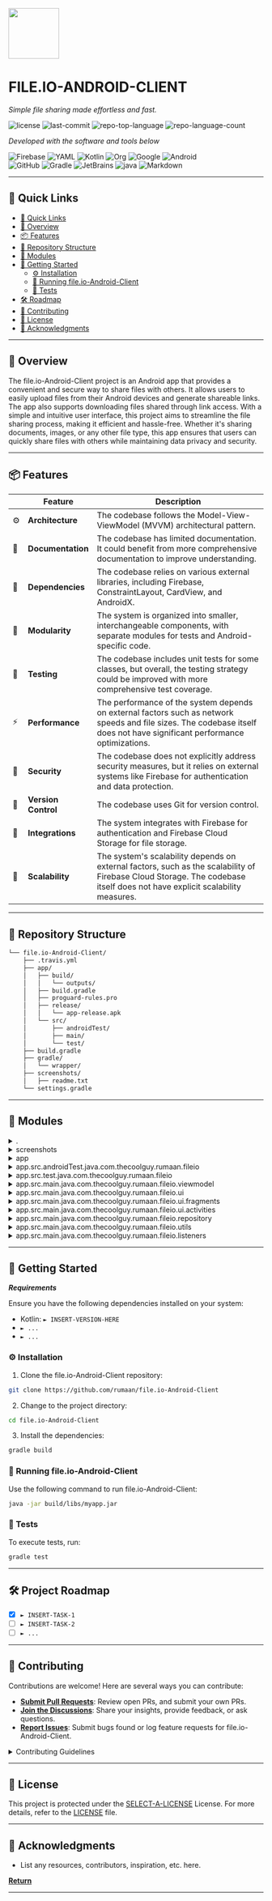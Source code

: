 <p align="left">
  <img src="https://img.icons8.com/external-tal-revivo-regular-tal-revivo/96/external-readme-is-a-easy-to-build-a-developer-hub-that-adapts-to-the-user-logo-regular-tal-revivo.png" width="100" />
</p>
<p align="left">
    <h1 align="left">FILE.IO-ANDROID-CLIENT</h1>
</p>
<p align="left">
    <em>Simple file sharing made effortless and fast.</em>
</p>
<p align="left">
	<img src="https://img.shields.io/github/license/rumaan/file.io-Android-Client?style=flat&color=0080ff" alt="license">
	<img src="https://img.shields.io/github/last-commit/rumaan/file.io-Android-Client?style=flat&color=0080ff" alt="last-commit">
	<img src="https://img.shields.io/github/languages/top/rumaan/file.io-Android-Client?style=flat&color=0080ff" alt="repo-top-language">
	<img src="https://img.shields.io/github/languages/count/rumaan/file.io-Android-Client?style=flat&color=0080ff" alt="repo-language-count">
<p>
<p align="left">
		<em>Developed with the software and tools below</em>
</p>
<p align="left">
	<img src="https://img.shields.io/badge/Firebase-FFCA28.svg?style=flat&logo=Firebase&logoColor=black" alt="Firebase">
	<img src="https://img.shields.io/badge/YAML-CB171E.svg?style=flat&logo=YAML&logoColor=white" alt="YAML">
	<img src="https://img.shields.io/badge/Kotlin-7F52FF.svg?style=flat&logo=Kotlin&logoColor=white" alt="Kotlin">
	<img src="https://img.shields.io/badge/Org-77AA99.svg?style=flat&logo=Org&logoColor=white" alt="Org">
	<img src="https://img.shields.io/badge/Google-4285F4.svg?style=flat&logo=Google&logoColor=white" alt="Google">
	<img src="https://img.shields.io/badge/Android-3DDC84.svg?style=flat&logo=Android&logoColor=white" alt="Android">
	<br>
	<img src="https://img.shields.io/badge/GitHub-181717.svg?style=flat&logo=GitHub&logoColor=white" alt="GitHub">
	<img src="https://img.shields.io/badge/Gradle-02303A.svg?style=flat&logo=Gradle&logoColor=white" alt="Gradle">
	<img src="https://img.shields.io/badge/JetBrains-000000.svg?style=flat&logo=JetBrains&logoColor=white" alt="JetBrains">
	<img src="https://img.shields.io/badge/java-%23ED8B00.svg?style=flat&logo=openjdk&logoColor=white" alt="java">
	<img src="https://img.shields.io/badge/Markdown-000000.svg?style=flat&logo=Markdown&logoColor=white" alt="Markdown">
</p>
<hr>

## 🔗 Quick Links
- [🔗 Quick Links](#-quick-links)
- [📍 Overview](#-overview)
- [📦 Features](#-features)
- [📂 Repository Structure](#-repository-structure)
- [🧩 Modules](#modules)
- [🚀 Getting Started](#-getting-started)
    - [⚙️ Installation](#-installation)
    - [🤖 Running file.io-Android-Client](#-running-file.io-Android-Client)
    - [🧪 Tests](#-tests)
- [🛠 Roadmap](#-roadmap)
- [🤝 Contributing](#-contributing)
- [📄 License](#-license)
- [👏 Acknowledgments](#-acknowledgments)

---

## 📍 Overview

The file.io-Android-Client project is an Android app that provides a convenient and secure way to share files with others. It allows users to easily upload files from their Android devices and generate shareable links. The app also supports downloading files shared through link access. With a simple and intuitive user interface, this project aims to streamline the file sharing process, making it efficient and hassle-free. Whether it's sharing documents, images, or any other file type, this app ensures that users can quickly share files with others while maintaining data privacy and security.

---

## 📦 Features

|    | Feature           | Description                                                                                                       |
|----|--------------------|--------------------------------------------------------------------------------------------------------------------|
| ⚙️ | **Architecture**    | The codebase follows the Model-View-ViewModel (MVVM) architectural pattern.|
| 📄 | **Documentation**  | The codebase has limited documentation. It could benefit from more comprehensive documentation to improve understanding.|
| 🔗 | **Dependencies**   | The codebase relies on various external libraries, including Firebase, ConstraintLayout, CardView, and AndroidX.|
| 🧩 | **Modularity**     | The system is organized into smaller, interchangeable components, with separate modules for tests and Android-specific code.|
| 🧪 | **Testing**        | The codebase includes unit tests for some classes, but overall, the testing strategy could be improved with more comprehensive test coverage.|
| ⚡️ | **Performance**     | The performance of the system depends on external factors such as network speeds and file sizes. The codebase itself does not have significant performance optimizations.|
| 🔐 | **Security**       | The codebase does not explicitly address security measures, but it relies on external systems like Firebase for authentication and data protection.|
| 🔀 | **Version Control**| The codebase uses Git for version control.|
| 🔌 | **Integrations**   | The system integrates with Firebase for authentication and Firebase Cloud Storage for file storage.|
| 📶 | **Scalability**    | The system's scalability depends on external factors, such as the scalability of Firebase Cloud Storage. The codebase itself does not have explicit scalability measures.|

---

## 📂 Repository Structure

```sh
└── file.io-Android-Client/
    ├── .travis.yml
    ├── app/
    │   ├── build/
    │   │   └── outputs/
    │   ├── build.gradle
    │   ├── proguard-rules.pro
    │   ├── release/
    │   │   └── app-release.apk
    │   └── src/
    │       ├── androidTest/
    │       ├── main/
    │       └── test/
    ├── build.gradle
    ├── gradle/
    │   └── wrapper/
    ├── screenshots/
    │   ├── readme.txt
    └── settings.gradle

```

---

## 🧩 Modules

<details closed><summary>.</summary>

| File                                                                                          | Summary                                                                                                                                                                                                                                                      |
| ---                                                                                           | ---                                                                                                                                                                                                                                                          |
| [build.gradle](https://github.com/rumaan/file.io-Android-Client/blob/main/build.gradle)       | The code snippet in the `build.gradle` file sets up the necessary dependencies and repositories for the Android client application in the `file.io` repository. It includes configurations for the Android build tools, Fabric, Google services, and Kotlin. |
| [settings.gradle](https://github.com/rumaan/file.io-Android-Client/blob/main/settings.gradle) | The code snippet is part of the file.io-Android-Client repository. It plays a key role in the architecture by including the:app file. The repository's layout consists of necessary directories and dependencies to enable the Android client functionality. |
| [.travis.yml](https://github.com/rumaan/file.io-Android-Client/blob/main/.travis.yml)         | This code snippet includes the configuration for the Android build process in the parent repository. It sets up the necessary dependencies and software, manages caching and licenses, and ensures compatibility with Android versions 26 and 27.            |

</details>

<details closed><summary>screenshots</summary>

| File                                                                                            | Summary                                                                                                                                                                                                                                                                                                                                                                                                                                                                                                                                                           |
| ---                                                                                             | ---                                                                                                                                                                                                                                                                                                                                                                                                                                                                                                                                                               |
| [readme.txt](https://github.com/rumaan/file.io-Android-Client/blob/main/screenshots/readme.txt) | The code snippet in the `app` directory of the `file.io-Android-Client` repository serves as the main Android client for accessing and interacting with the file.io platform. It includes build configurations, source code, and test files necessary for the functionality of the app. The codebase relies on various dependencies and software as documented in the `screenshots/readme.txt` file. Additionally, key files such as `readme.txt`, `screenshot.png`, and `todo-ui.png` provide further information and visual representations about the codebase. |

</details>

<details closed><summary>app</summary>

| File                                                                                                    | Summary                                                                                                                                                                                                                                                                                                                                                                                                                                |
| ---                                                                                                     | ---                                                                                                                                                                                                                                                                                                                                                                                                                                    |
| [proguard-rules.pro](https://github.com/rumaan/file.io-Android-Client/blob/main/app/proguard-rules.pro) | This code snippet adds and configures ProGuard rules in the Android client of the file.io repository. It ensures proper obfuscation and exclusion of certain classes, while preserving necessary attributes for debugging and Crashlytics integration.                                                                                                                                                                                 |
| [build.gradle](https://github.com/rumaan/file.io-Android-Client/blob/main/app/build.gradle)             | This code snippet is part of an Android client for the file.io file-sharing service. It applies various plugins and dependencies, including permissions_dispatcher, Firebase Crashlytics, Room, Fuel, Gson, Kotlin, and more. Additionally, it configures build types and sets up necessary dependencies for testing. The code focuses on providing a smooth user experience and robust functionality for file sharing and management. |

</details>

<details closed><summary>app.src.androidTest.java.com.thecoolguy.rumaan.fileio</summary>

| File                                                                                                                                                                                      | Summary                                                                                                                                                                                                                                                                                                                     |
| ---                                                                                                                                                                                       | ---                                                                                                                                                                                                                                                                                                                         |
| [ExampleInstrumentedTest.kt](https://github.com/rumaan/file.io-Android-Client/blob/main/app/src/androidTest/java/com/thecoolguy/rumaan/fileio/ExampleInstrumentedTest.kt)                 | This code snippet is an instrumented test that validates the context of the app under test. It uses the AndroidJUnit4 framework and asserts that the package name matches the expected value. The main role of this code in the repository's architecture is to ensure the correctness of the app's context during testing. |
| [FileEntityDaoTest.java](https://github.com/rumaan/file.io-Android-Client/blob/main/app/src/androidTest/java/com/thecoolguy/rumaan/fileio/FileEntityDaoTest.java)                         | This code snippet is a test suite for the RoomDatabase in the File.io Android Client repository. It tests the functionality of the FileEntityDao, such as counting rows, inserting and retrieving items, and saving multiple items. The tests ensure that the database operations are working correctly.                    |
| [UploadHistoryInstrumentedTest.java](https://github.com/rumaan/file.io-Android-Client/blob/main/app/src/androidTest/java/com/thecoolguy/rumaan/fileio/UploadHistoryInstrumentedTest.java) | This code snippet is an instrumented test for the UploadHistoryActivity in the File.io-Android-Client repository. It sets up the database, adds test data, and tests a long press action.                                                                                                                                   |

</details>

<details closed><summary>app.src.test.java.com.thecoolguy.rumaan.fileio</summary>

| File                                                                                                                                                             | Summary                                                                                                                                                                                                                                                                                                                        |
| ---                                                                                                                                                              | ---                                                                                                                                                                                                                                                                                                                            |
| [ExampleUnitTest.java](https://github.com/rumaan/file.io-Android-Client/blob/main/app/src/test/java/com/thecoolguy/rumaan/fileio/ExampleUnitTest.java)           | This code snippet contains a unit test file that checks if the addition operation is correct. It is part of an Android client repository for file.io service.                                                                                                                                                                  |
| [UploadRepositoryTest.java](https://github.com/rumaan/file.io-Android-Client/blob/main/app/src/test/java/com/thecoolguy/rumaan/fileio/UploadRepositoryTest.java) | This code snippet is a test file within the `UploadRepositoryTest` class, located in the `com.thecoolguy.rumaan.fileio` package. It verifies the functionality of the `getExpireUrl` method by comparing the expected URL with the actual URL. The test checks that the expiration parameter is correctly appended to the URL. |
| [UrlTest.java](https://github.com/rumaan/file.io-Android-Client/blob/main/app/src/test/java/com/thecoolguy/rumaan/fileio/UrlTest.java)                           | The code snippet in `UrlTest.java` tests the functionality of `URLParser` in the `Utils` class. It checks if the `parseEncryptUrl` method correctly extracts the base URL from an encrypted URL. The test asserts the expected output with the actual result.                                                                  |
| [FileEntityTest.java](https://github.com/rumaan/file.io-Android-Client/blob/main/app/src/test/java/com/thecoolguy/rumaan/fileio/FileEntityTest.java)             | This code snippet is a test file that verifies the functionality of the FileEntity class within the parent repository. It checks if the name and URL values are properly set and retrieved. The test ensures that the FileEntity object is functioning correctly.                                                              |

</details>

<details closed><summary>app.src.main.java.com.thecoolguy.rumaan.fileio.viewmodel</summary>

| File                                                                                                                                                                       | Summary                                                                                                                                                                                                                       |
| ---                                                                                                                                                                        | ---                                                                                                                                                                                                                           |
| [UploadHistoryViewModel.kt](https://github.com/rumaan/file.io-Android-Client/blob/main/app/src/main/java/com/thecoolguy/rumaan/fileio/viewmodel/UploadHistoryViewModel.kt) | The code snippet is part of the `file.io-Android-Client` repository and is located in the `UploadHistoryViewModel` file. It defines a ViewModel class that retrieves and stores a list of file uploads using a Room database. |

</details>

<details closed><summary>app.src.main.java.com.thecoolguy.rumaan.fileio.ui</summary>

| File                                                                                                                                                                    | Summary                                                                                                                                                                                                                                                                                                                                                                                                     |
| ---                                                                                                                                                                     | ---                                                                                                                                                                                                                                                                                                                                                                                                         |
| [FileioApplication.kt](https://github.com/rumaan/file.io-Android-Client/blob/main/app/src/main/java/com/thecoolguy/rumaan/fileio/ui/FileioApplication.kt)               | This code snippet is a key file in the repository's architecture. It initializes the application and handles logging and error handling. It uses libraries like Timber and Custom Activity on Crash. The code sets up logging and configures a custom error activity for crashes.                                                                                                                           |
| [UploadHistoryListAdapter.kt](https://github.com/rumaan/file.io-Android-Client/blob/main/app/src/main/java/com/thecoolguy/rumaan/fileio/ui/UploadHistoryListAdapter.kt) | The `UploadHistoryListAdapter` is a key file in the `file.io-Android-Client` repository. It handles the UI and data binding for displaying a list of uploaded files in a RecyclerView. It uses different view types to display dates and file details, and handles user interactions such as copying file URLs to the clipboard and showing toast messages.                                                 |
| [SwipeToDeleteCallBack.kt](https://github.com/rumaan/file.io-Android-Client/blob/main/app/src/main/java/com/thecoolguy/rumaan/fileio/ui/SwipeToDeleteCallBack.kt)       | The `SwipeToDeleteCallBack` class is a key file in the `com.thecoolguy.rumaan.fileio.ui` package. It provides functionality to enable swiping and deleting items in a RecyclerView. It handles the drawing of the delete icon and the red background, as well as the logic for canceling the swipe action.                                                                                                  |
| [NotificationHelper.kt](https://github.com/rumaan/file.io-Android-Client/blob/main/app/src/main/java/com/thecoolguy/rumaan/fileio/ui/NotificationHelper.kt)             | The code snippet is a NotificationHelper class that creates and displays a notification for a successful file upload. It sets the notification's content, icon, and behavior, and also handles the creation of a notification channel for devices running Android O and above. The main role of this code is to provide a convenient way to generate and display notifications for file uploads in the app. |

</details>

<details closed><summary>app.src.main.java.com.thecoolguy.rumaan.fileio.ui.fragments</summary>

| File                                                                                                                                                                            | Summary                                                                                                                                                                                                                                                                                                                                                                        |
| ---                                                                                                                                                                             | ---                                                                                                                                                                                                                                                                                                                                                                            |
| [NoNetworkDialogFragment.kt](https://github.com/rumaan/file.io-Android-Client/blob/main/app/src/main/java/com/thecoolguy/rumaan/fileio/ui/fragments/NoNetworkDialogFragment.kt) | The code snippet is a Kotlin class file named NoNetworkDialogFragment.kt within the com.thecoolguy.rumaan.fileio.ui.fragments package. It creates a dialog fragment that displays an AlertDialog when there is no network connection. It includes a button that triggers a callback to the parent activity when clicked.                                                       |
| [HomeFragment.kt](https://github.com/rumaan/file.io-Android-Client/blob/main/app/src/main/java/com/thecoolguy/rumaan/fileio/ui/fragments/HomeFragment.kt)                       | The `HomeFragment` class is part of the `file.io-Android-Client` repository. It represents a UI fragment for displaying the main layout of the app and handles user interactions. It has a callback for choosing a file and storing it in the local file object cache. The fragment communicates with its parent activity using the `OnFragmentInteractionListener` interface. |
| [ResultFragment.kt](https://github.com/rumaan/file.io-Android-Client/blob/main/app/src/main/java/com/thecoolguy/rumaan/fileio/ui/fragments/ResultFragment.kt)                   | This code snippet is a key file within the ResultFragment package of the Android client app. It handles the logic and UI for displaying the result of a file upload, including the URL and expiration days. Users can copy the link to the clipboard and mark the task as done.                                                                                                |

</details>

<details closed><summary>app.src.main.java.com.thecoolguy.rumaan.fileio.ui.activities</summary>

| File                                                                                                                                                                         | Summary                                                                                                                                                                                                                                                                                                                                                               |
| ---                                                                                                                                                                          | ---                                                                                                                                                                                                                                                                                                                                                                   |
| [MainActivity.kt](https://github.com/rumaan/file.io-Android-Client/blob/main/app/src/main/java/com/thecoolguy/rumaan/fileio/ui/activities/MainActivity.kt)                   | The code snippet represents the MainActivity file in the file.io-Android-Client repository. It handles various activities and fragments, including file uploads, displaying results, and handling permissions.                                                                                                                                                        |
| [ErrorActivity.kt](https://github.com/rumaan/file.io-Android-Client/blob/main/app/src/main/java/com/thecoolguy/rumaan/fileio/ui/activities/ErrorActivity.kt)                 | This code snippet represents the ErrorActivity class within the Android client of the file.io project. It is responsible for displaying an error screen in case of runtime crashes and allows users to exit the app. Its main features include handling the back button press and setting the error view layout.                                                      |
| [UploadHistoryActivity.kt](https://github.com/rumaan/file.io-Android-Client/blob/main/app/src/main/java/com/thecoolguy/rumaan/fileio/ui/activities/UploadHistoryActivity.kt) | This code snippet represents the `UploadHistoryActivity` file in the `file.io-Android-Client` repository. It is responsible for displaying and managing the upload history in the app, including clearing the history and deleting individual items. It uses various components like RecyclerView, ViewModel, WorkManager, and Snackbar for a smooth user experience. |
| [AboutActivity.kt](https://github.com/rumaan/file.io-Android-Client/blob/main/app/src/main/java/com/thecoolguy/rumaan/fileio/ui/activities/AboutActivity.kt)                 | The code snippet is a key file in the repository's architecture. It defines the behavior of the About screen in the Android app, including menu options and navigation to the License screen.                                                                                                                                                                         |
| [LicenseActivity.kt](https://github.com/rumaan/file.io-Android-Client/blob/main/app/src/main/java/com/thecoolguy/rumaan/fileio/ui/activities/LicenseActivity.kt)             | This code snippet is responsible for displaying a list of open source licenses in the LicenseActivity of the Android app. It uses MaterialAboutLibrary to create license cards for various libraries used in the app, including AOSP Support Libraries, Architecture Components, Fuel, and more.                                                                      |

</details>

<details closed><summary>app.src.main.java.com.thecoolguy.rumaan.fileio.repository</summary>

| File                                                                                                                                                                    | Summary                                                                                                                                                                                                                                                                                                                                                                                                                 |
| ---                                                                                                                                                                     | ---                                                                                                                                                                                                                                                                                                                                                                                                                     |
| [UploadHistoryWorkers.kt](https://github.com/rumaan/file.io-Android-Client/blob/main/app/src/main/java/com/thecoolguy/rumaan/fileio/repository/UploadHistoryWorkers.kt) | This code snippet contains two worker classes (`ClearHistoryWorker` and `DeleteSingleItemWorker`) that handle clearing and deleting items from the upload history database in the parent Android client repository. The workers are responsible for interacting with the `UploadHistoryRoomDatabase` and performing the necessary operations for clearing all items or deleting a single item based on the provided ID. |
| [UploadWorker.kt](https://github.com/rumaan/file.io-Android-Client/blob/main/app/src/main/java/com/thecoolguy/rumaan/fileio/repository/UploadWorker.kt)                 | The `UploadWorker.kt` file in the `com.thecoolguy.rumaan.fileio.repository` package is responsible for uploading files to a server using Fuel library and WorkManager. It handles file uploads, saves the upload history to a database, and sends a notification about the upload progress.                                                                                                                             |

</details>

<details closed><summary>app.src.main.java.com.thecoolguy.rumaan.fileio.utils</summary>

| File                                                                                                                                                                       | Summary                                                                                                                                                                                                                                                                                                                                    |
| ---                                                                                                                                                                        | ---                                                                                                                                                                                                                                                                                                                                        |
| [Extensions.kt](https://github.com/rumaan/file.io-Android-Client/blob/main/app/src/main/java/com/thecoolguy/rumaan/fileio/utils/Extensions.kt)                             | The code snippet in the `Extensions.kt` file provides utility functions to display toast messages and toggle the clickable state of a view in an Android application. These functions enhance user interaction and provide feedback.                                                                                                       |
| [WorkManagerHelper.kt](https://github.com/rumaan/file.io-Android-Client/blob/main/app/src/main/java/com/thecoolguy/rumaan/fileio/utils/WorkManagerHelper.kt)               | This code snippet in the file `WorkManagerHelper.kt` is responsible for creating and configuring an upload work request using the Android WorkManager library. The request includes constraints for network connectivity and data input. The request is associated with the `UploadWorker` class and is tagged with the `UPLOAD_WORK_TAG`. |
| [Utils.kt](https://github.com/rumaan/file.io-Android-Client/blob/main/app/src/main/java/com/thecoolguy/rumaan/fileio/utils/Utils.kt)                                       | This code snippet provides a set of helper methods for various tasks such as retrieving file details, opening files, checking network connectivity, showing dialogs, copying text to clipboard, and parsing URLs and JSON. It is part of the Android client for the file.io repository and enhances the app's functionality.               |
| [Helpers.kt](https://github.com/rumaan/file.io-Android-Client/blob/main/app/src/main/java/com/thecoolguy/rumaan/fileio/utils/Helpers.kt)                                   | This code snippet contains helper functions that retrieve file metadata, get file details, and compose a FileEntity object. These functions are used in the Android Client repository to handle file operations and data manipulation.                                                                                                     |
| [FragmentHelperExtensions.kt](https://github.com/rumaan/file.io-Android-Client/blob/main/app/src/main/java/com/thecoolguy/rumaan/fileio/utils/FragmentHelperExtensions.kt) | This code snippet provides utility functions for adding and replacing fragments in an Android app. It helps manage the view hierarchy and transitions between fragments, enhancing the user experience.                                                                                                                                    |
| [MaterialIn.kt](https://github.com/rumaan/file.io-Android-Client/blob/main/app/src/main/java/com/thecoolguy/rumaan/fileio/utils/MaterialIn.kt)                             | The code snippet in the `MaterialIn.kt` file is part of the `file.io-Android-Client` repository. It provides a utility function to animate views using material design principles, including fading and sliding effects. The code determines the animation direction based on gravity and implements the animation using `ObjectAnimator`. |
| [Constants.kt](https://github.com/rumaan/file.io-Android-Client/blob/main/app/src/main/java/com/thecoolguy/rumaan/fileio/utils/Constants.kt)                               | This code snippet provides global constants for the Android client of the file.io repository. It includes base URLs, expiration parameters, default values, and timestamp formats. It also defines GitHub and Twitter URLs and an email address. The snippet is located in the `utils` package.                                            |

</details>

<details closed><summary>app.src.main.java.com.thecoolguy.rumaan.fileio.listeners</summary>

| File                                                                                                                                                                                     | Summary                                                                                                                                                                                                                                                                                                |
| ---                                                                                                                                                                                      | ---                                                                                                                                                                                                                                                                                                    |
| [DialogClickListener.kt](https://github.com/rumaan/file.io-Android-Client/blob/main/app/src/main/java/com/thecoolguy/rumaan/fileio/listeners/DialogClickListener.kt)                     | This code snippet defines an interface called DialogClickListener in the listeners package. It provides a method for handling positive button clicks in a dialog. Its purpose is to enable communication between dialogs and fragments in the file.io-Android-Client repository.                       |
| [OnFragmentInteractionListener.kt](https://github.com/rumaan/file.io-Android-Client/blob/main/app/src/main/java/com/thecoolguy/rumaan/fileio/listeners/OnFragmentInteractionListener.kt) | This code snippet, located in the `com.thecoolguy.rumaan.fileio.listeners` package, defines an interface called `OnFragmentInteractionListener`. It has two functions: `onUploadFileClick()` and `onDone()`. This interface is part of the larger Android Client codebase for the File.io application. |

</details>

---

## 🚀 Getting Started

***Requirements***

Ensure you have the following dependencies installed on your system:

* Kotlin: `► INSERT-VERSION-HERE`
* `► ...`
* `► ...`

### ⚙️ Installation

1. Clone the file.io-Android-Client repository:
```sh
git clone https://github.com/rumaan/file.io-Android-Client
```

2. Change to the project directory:
```sh
cd file.io-Android-Client
```

3. Install the dependencies:
```sh
gradle build
```

### 🤖 Running file.io-Android-Client
Use the following command to run file.io-Android-Client:
```sh
java -jar build/libs/myapp.jar
```

### 🧪 Tests
To execute tests, run:
```sh
gradle test
```

---

## 🛠 Project Roadmap

- [X] `► INSERT-TASK-1`
- [ ] `► INSERT-TASK-2`
- [ ] `► ...`

---

## 🤝 Contributing

Contributions are welcome! Here are several ways you can contribute:

- **[Submit Pull Requests](https://github.com/rumaan/file.io-Android-Client/blob/main/CONTRIBUTING.md)**: Review open PRs, and submit your own PRs.
- **[Join the Discussions](https://github.com/rumaan/file.io-Android-Client/discussions)**: Share your insights, provide feedback, or ask questions.
- **[Report Issues](https://github.com/rumaan/file.io-Android-Client/issues)**: Submit bugs found or log feature requests for file.io-Android-Client.

<details closed>
<summary>Contributing Guidelines</summary>

1. **Fork the Repository**: Start by forking the project repository to your GitHub account.
2. **Clone Locally**: Clone the forked repository to your local machine using a Git client.
   ```sh
   git clone <your-forked-repo-url>
   ```
3. **Create a New Branch**: Always work on a new branch, giving it a descriptive name.
   ```sh
   git checkout -b new-feature-x
   ```
4. **Make Your Changes**: Develop and test your changes locally.
5. **Commit Your Changes**: Commit with a clear and concise message describing your updates.
   ```sh
   git commit -m 'Implemented new feature x.'
   ```
6. **Push to GitHub**: Push the changes to your forked repository.
   ```sh
   git push origin new-feature-x
   ```
7. **Submit a Pull Request**: Create a PR against the original project repository. Clearly describe the changes and their motivations.

Once your PR is reviewed and approved, it will be merged into the main branch.

</details>

---

## 📄 License

This project is protected under the [SELECT-A-LICENSE](https://choosealicense.com/licenses) License. For more details, refer to the [LICENSE](https://choosealicense.com/licenses/) file.

---

## 👏 Acknowledgments

- List any resources, contributors, inspiration, etc. here.

[**Return**](#-quick-links)

---
